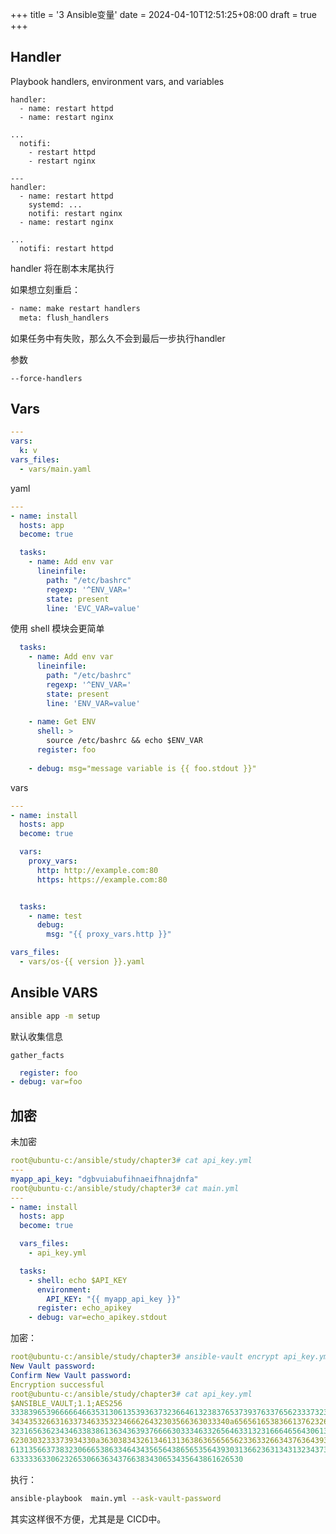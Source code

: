 +++
title = '3 Ansible变量'
date = 2024-04-10T12:51:25+08:00
draft = true
+++

## Handler

Playbook handlers, environment vars, and variables

```
handler:
  - name: restart httpd
  - name: restart nginx

...
  notifi: 
    - restart httpd
    - restart nginx
    
---
handler:
  - name: restart httpd
    systemd: ...
    notifi: restart nginx
  - name: restart nginx

...
  notifi: restart httpd
```

handler 将在剧本末尾执行



如果想立刻重启：

```sh
- name: make restart handlers
  meta: flush_handlers 
```



如果任务中有失败，那么久不会到最后一步执行handler

参数 

```
--force-handlers
```





## Vars

```yaml
---
vars:
  k: v
vars_files:
  - vars/main.yaml
```





yaml

```yaml
---
- name: install
  hosts: app
  become: true

  tasks:
    - name: Add env var
      lineinfile:
        path: "/etc/bashrc"
        regexp: '^ENV_VAR='
        state: present
        line: 'EVC_VAR=value'
```



使用 shell 模块会更简单

```yaml
  tasks:
    - name: Add env var
      lineinfile:
        path: "/etc/bashrc"
        regexp: '^ENV_VAR='
        state: present
        line: 'ENV_VAR=value'
    
    - name: Get ENV
      shell: >
        source /etc/bashrc && echo $ENV_VAR
      register: foo
    
    - debug: msg="message variable is {{ foo.stdout }}"
```



vars

```yaml
---
- name: install
  hosts: app
  become: true

  vars:
    proxy_vars:
      http: http://example.com:80
      https: https://example.com:80


  tasks:
    - name: test
      debug:
        msg: "{{ proxy_vars.http }}"
```



```yaml
vars_files:
  - vars/os-{{ version }}.yaml
```



## Ansible VARS

```sh
ansible app -m setup
```

默认收集信息

```
gather_facts
```



```yml
  register: foo
- debug: var=foo
```





## 加密

未加密

```yaml
root@ubuntu-c:/ansible/study/chapter3# cat api_key.yml 
---
myapp_api_key: "dgbvuiabufihnaeifhnajdnfa"
root@ubuntu-c:/ansible/study/chapter3# cat main.yml 
---
- name: install
  hosts: app
  become: true

  vars_files:
    - api_key.yml

  tasks:
    - shell: echo $API_KEY
      environment:
        API_KEY: "{{ myapp_api_key }}"
      register: echo_apikey 
    - debug: var=echo_apikey.stdout
```

加密：

```yaml
root@ubuntu-c:/ansible/study/chapter3# ansible-vault encrypt api_key.yml 
New Vault password: 
Confirm New Vault password: 
Encryption successful
root@ubuntu-c:/ansible/study/chapter3# cat api_key.yml 
$ANSIBLE_VAULT;1.1;AES256
33383965396666646635313061353936373236646132383765373937633765623337323835333464
3434353266316337346335323466626432303566363033340a656561653836613762326561313434
32316563623434633838613634363937666630333463326564633132316664656430613366316663
6230303233373934330a363038343261346131363863656565623363326634376364393831306331
61313566373832306665386334643435656438656535643930313662363134313234373236303630
6333336330623265306636343766383430653435643861626530
```

执行：

```sh
ansible-playbook  main.yml --ask-vault-password
```

其实这样很不方便，尤其是是 CICD中。



